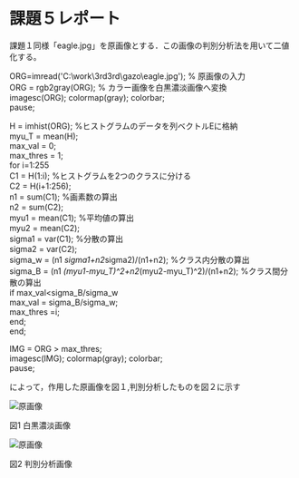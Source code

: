 ﻿# 課題５レポート

課題１同様「eagle.jpg」を原画像とする．この画像の判別分析法を用いて二値化する。


ORG=imread('C:\work\3rd3rd\gazo\eagle.jpg'); % 原画像の入力  
ORG = rgb2gray(ORG); % カラー画像を白黒濃淡画像へ変換  
imagesc(ORG); colormap(gray); colorbar;  
pause;

H = imhist(ORG); %ヒストグラムのデータを列ベクトルEに格納  
myu_T = mean(H);  
max_val = 0;  
max_thres = 1;  
for i=1:255  
C1 = H(1:i); %ヒストグラムを2つのクラスに分ける  
C2 = H(i+1:256);  
n1 = sum(C1); %画素数の算出  
n2 = sum(C2);  
myu1 = mean(C1); %平均値の算出  
myu2 = mean(C2);  
sigma1 = var(C1); %分散の算出  
sigma2 = var(C2);  
sigma_w = (n1 *sigma1+n2*sigma2)/(n1+n2); %クラス内分散の算出  
sigma_B = (n1 *(myu1-myu_T)^2+n2*(myu2-myu_T)^2)/(n1+n2); %クラス間分散の算出  
if max_val<sigma_B/sigma_w  
max_val = sigma_B/sigma_w;  
max_thres =i;  
end;  
end;  

IMG = ORG > max_thres;  
imagesc(IMG); colormap(gray); colorbar;  
pause;  

によって，作用した原画像を図１,判別分析したものを図２に示す



![原画像](https://github.com/taniguchi-takumi/gazousyorikougaku/blob/master/image/kadai5_1.png?raw=true)  


図1 白黒濃淡画像




![原画像](https://github.com/taniguchi-takumi/gazousyorikougaku/blob/master/image/kadai5_2.png?raw=true)  


図2 判別分析画像

